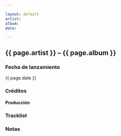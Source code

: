 ```yaml
---

layout: default
artist: 
album:  
date: 

---
```


## {{ page.artist }} – {{ page.album }}

### Fecha de lanzamiento

{{ page.date }}

### Créditos



#### Producción



### Tracklist



### Notas

